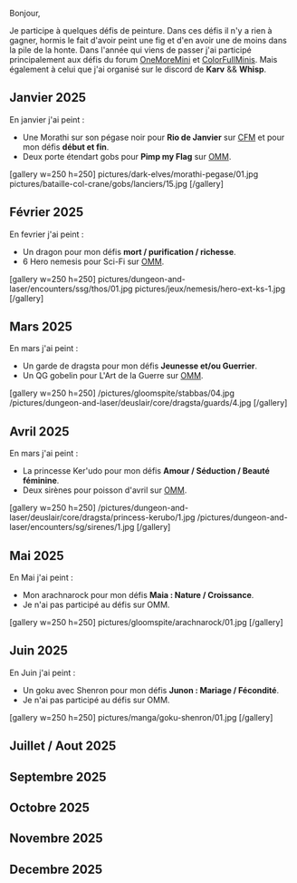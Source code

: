 Bonjour,

Je participe à quelques défis de peinture. 
Dans ces défis il n'y a rien à gagner, hormis le fait d'avoir peint une fig et d'en avoir une de moins dans la pile de la honte.
Dans l'année qui viens de passer j'ai participé principalement aux défis du 
forum [OneMoreMini](https://onemoremini.fr/topic/203/calendrier-des-d%C3%A9fis-mensuels) 
et [ColorFullMinis](https://taverne.colorfulminis.com/t/defis-cfm-annee-2025/5163). 
Mais également à celui que j'ai organisé sur le discord de __Karv__ && __Whisp__. 

## Janvier 2025

En janvier j'ai peint :
* Une Morathi sur son pégase noir pour __Rio de Janvier__ sur [CFM](https://taverne.colorfulminis.com/t/defi-janvier-2025-rio-de-janvier/5826) et pour mon défis __début et fin__.
* Deux porte étendart gobs pour __Pimp my Flag__ sur [OMM](https://onemoremini.fr/topic/653/d%C3%A9fi-janvier-2025-pimp-my-flag).

[gallery w=250 h=250]
pictures/dark-elves/morathi-pegase/01.jpg
pictures/bataille-col-crane/gobs/lanciers/15.jpg
[/gallery]

## Février 2025

En fevrier j'ai peint :
* Un dragon pour mon défis __mort / purification / richesse__.
* 6 Hero nemesis pour Sci-Fi sur [OMM](https://onemoremini.fr/topic/662/d%C3%A9fi-f%C3%A9vrier-2025-sci-fi).

[gallery w=250 h=250]
pictures/dungeon-and-laser/encounters/ssg/thos/01.jpg
pictures/jeux/nemesis/hero-ext-ks-1.jpg
[/gallery]

## Mars 2025

En mars j'ai peint :
* Un garde de dragsta pour mon défis __Jeunesse et/ou Guerrier__.
* Un QG gobelin pour L'Art de la Guerre sur [OMM](https://onemoremini.fr/topic/667/d%C3%A9fi-mars-2025-l-art-de-la-guerre).

[gallery w=250 h=250]
/pictures/gloomspite/stabbas/04.jpg
/pictures/dungeon-and-laser/deuslair/core/dragsta/guards/4.jpg
[/gallery]


## Avril 2025

En mars j'ai peint :
* La princesse Ker'udo pour mon défis __Amour / Séduction / Beauté féminine__.
* Deux sirènes pour poisson d'avril sur [OMM](https://onemoremini.fr/topic/673/d%C3%A9fi-avril-2025-poisson-d-avril).

[gallery w=250 h=250]
/pictures/dungeon-and-laser/deuslair/core/dragsta/princess-kerubo/1.jpg
/pictures/dungeon-and-laser/encounters/sg/sirenes/1.jpg
[/gallery]

## Mai 2025

En Mai j'ai peint :
* Mon arachnarock pour mon défis __Maia : Nature / Croissance__.
* Je n'ai pas participé au défis sur OMM. 

[gallery w=250 h=250]
pictures/gloomspite/arachnarock/01.jpg
[/gallery]

## Juin 2025

En Juin j'ai peint :
* Un goku avec Shenron pour mon défis __Junon : Mariage / Fécondité__.
* Je n'ai pas participé au défis sur OMM. 

[gallery w=250 h=250]
pictures/manga/goku-shenron/01.jpg
[/gallery]


## Juillet / Aout 2025

## Septembre 2025

## Octobre 2025

## Novembre 2025

## Decembre 2025
